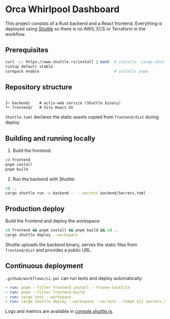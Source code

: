# Orca Whirlpool Dashboard

This project consists of a Rust backend and a React frontend. Everything is deployed using [Shuttle](https://www.shuttle.rs/) so there is no AWS, ECS or Terraform in the workflow.

## Prerequisites

```bash
curl -Ls https://www.shuttle.rs/install | bash  # installs `cargo-shuttle`
rustup default stable
corepack enable                                 # installs pnpm
```

## Repository structure

```
.
├─ backend/    # actix-web service (Shuttle binary)
└─ frontend/   # Vite React UI
```

`Shuttle.toml` declares the static assets copied from `frontend/dist` during deploy.

## Building and running locally

1. Build the frontend:

```bash
cd frontend
pnpm install
pnpm build
```

2. Run the backend with Shuttle:

```bash
cd ..
cargo shuttle run -p backend -- --secrets backend/Secrets.toml
```

## Production deploy

Build the frontend and deploy the workspace:

```bash
cd frontend && pnpm install && pnpm build && cd ..
cargo shuttle deploy --workspace
```

Shuttle uploads the backend binary, serves the static files from `frontend/dist` and provides a public URL.

## Continuous deployment

`.github/workflows/ci.yml` can run tests and deploy automatically:

```yaml
- run: pnpm --filter frontend install --frozen-lockfile
- run: pnpm --filter frontend build
- run: cargo test --workspace
- run: cargo shuttle deploy --workspace --no-test --token ${{ secrets.SHUTTLE_TOKEN }}
```

Logs and metrics are available in [console.shuttle.rs](https://console.shuttle.rs/).
